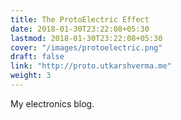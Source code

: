 ```yaml
---
title: The ProtoElectric Effect
date: 2018-01-30T23:22:08+05:30
lastmod: 2018-01-30T23:22:08+05:30
cover: "/images/protoelectric.png"
draft: false
link: "http://proto.utkarshverma.me"
weight: 3
---
```

My electronics blog.

<!--more-->
